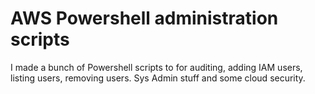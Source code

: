 # AWS Powershell administration scripts

I made a bunch of Powershell scripts to for auditing, adding IAM users, listing users, removing users. Sys Admin stuff and some cloud security.